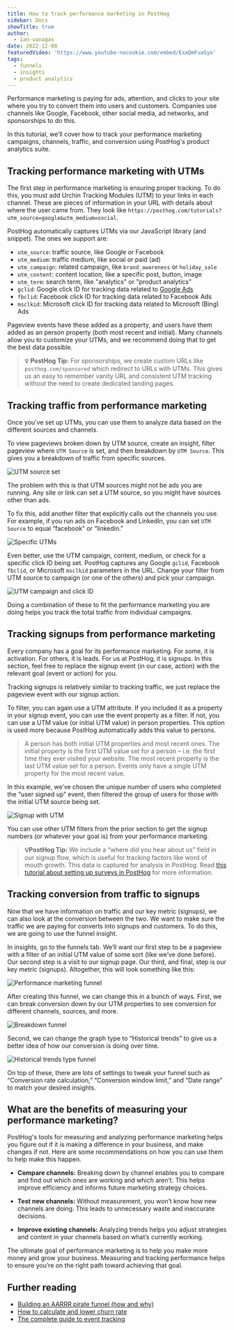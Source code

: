 ```yaml
---
title: How to track performance marketing in PostHog
sidebar: Docs
showTitle: true
author:
  - ian-vanagas
date: 2022-12-08
featuredVideo: 'https://www.youtube-nocookie.com/embed/ExaQmFuaSyo'
tags:
  - funnels
  - insights
  - product analytics
---
```

 

Performance marketing is paying for ads, attention, and clicks to your site where you try to convert them into users and customers. Companies use channels like Google, Facebook, other social media, ad networks, and sponsorships to do this. 

In this tutorial, we’ll cover how to track your performance marketing campaigns, channels, traffic, and conversion using PostHog's product analytics suite.

## Tracking performance marketing with UTMs

The first step in performance marketing is ensuring proper tracking. To do this, you must add Urchin Tracking Modules (UTM) to your links in each channel. These are pieces of information in your URL with details about where the user came from. They look like `https://posthog.com/tutorials?utm_source=google&utm_medium=social`.

PostHog automatically captures UTMs via our JavaScript library (and snippet). The ones we support are: 
- `utm_source`: traffic source, like Google or Facebook
- `utm_medium`: traffic medium, like social or paid (ad)
- `utm_campaign`: related campaign, like `brand_awareness` or `holiday_sale`
- `utm_content`: content location, like a specific post, button, image
- `utm_term`: search term, like "analytics" or "product analytics"
- `gclid`: Google click ID for tracking data related to [Google Ads](/tutorials/google-ads-reports)
- `fbclid`: Facebook click ID for tracking data related to Facebook Ads
- `msclkid`: Microsoft click ID for tracking data related to Microsoft (Bing) Ads

Pageview events have these added as a property, and users have them added as an person property (both most recent and initial). Many channels allow you to customize your UTMs, and we recommend doing that to get the best data possible.

> **💡 PostHog Tip:** For sponsorships, we create custom URLs like `posthog.com/sponsored` which redirect to URLs with UTMs. This gives us an easy to remember vanity URL and consistent UTM tracking without the need to create dedicated landing pages.

## Tracking traffic from performance marketing

Once you’ve set up UTMs, you can use them to analyze data based on the different sources and channels.

To view pageviews broken down by UTM source, create an insight, filter pageview where `UTM Source` is set, and then breakdown by `UTM Source`. This gives you a breakdown of traffic from specific sources. 

![UTM source set](https://res.cloudinary.com/dmukukwp6/image/upload/v1710055416/posthog.com/contents/images/tutorials/performance-marketing/utm-source-set.png)

The problem with this is that UTM sources might not be ads you are running. Any site or link can set a UTM source, so you might have sources other than ads.

To fix this, add another filter that explicitly calls out the channels you use. For example, if you run ads on Facebook and LinkedIn, you can set `UTM Source` to equal “facebook” or “linkedin.” 

![Specific UTMs](https://res.cloudinary.com/dmukukwp6/image/upload/v1710055416/posthog.com/contents/images/tutorials/performance-marketing/utm-source-breakdown.png)

Even better, use the UTM campaign, content, medium, or check for a specific click ID being set. PostHog captures any Google `gclid`, Facebook `fbclid`, or Microsoft `msclkid` parameters in the URL. Change your filter from UTM source to campaign (or one of the others) and pick your campaign. 

![UTM campaign and click ID](https://res.cloudinary.com/dmukukwp6/image/upload/v1710055416/posthog.com/contents/images/tutorials/performance-marketing/utm-campaign.png)

Doing a combination of these to fit the performance marketing you are doing helps you track the total traffic from individual campaigns. 

## Tracking signups from performance marketing

Every company has a goal for its performance marketing. For some, it is activation. For others, it is leads. For us at PostHog, it is signups. In this section, feel free to replace the signup event (in our case, action) with the relevant goal (event or action) for you. 

Tracking signups is relatively similar to tracking traffic, we just replace the pageview event with our signup action. 

To filter, you can again use a UTM attribute. If you included it as a property in your signup event, you can use the event property as a filter. If not, you can use a UTM value (or initial UTM value) in person properties. This option is used more because PostHog automatically adds this value to persons.

> A person has both initial UTM properties and most recent ones. The initial property is the first UTM value set for a person  – i.e. the first time they ever visited your website. The most recent property is the last UTM value set for a person. Events only have a single UTM property for the most recent value. 

In this example, we’ve chosen the unique number of users who completed the “user signed up” event, then filtered the group of users for those with the initial UTM source being set. 

![Signup with UTM](https://res.cloudinary.com/dmukukwp6/image/upload/v1710055416/posthog.com/contents/images/tutorials/performance-marketing/signup-utm.png)

You can use other UTM filters from the prior section to get the signup numbers (or whatever your goal is) from your performance marketing.

> **💡PostHog Tip:** We include a “where did you hear about us” field in our signup flow, which is useful for tracking factors like word of mouth growth. This data is captured for analysis in PostHog. Read [this tutorial about setting up surveys in PostHog](/tutorials/survey) for more information.

## Tracking conversion from traffic to signups

Now that we have information on traffic and our key metric (signups), we can also look at the conversion between the two. We want to make sure the traffic we are paying for converts into signups and customers. To do this, we are going to use the funnel insight.

In insights, go to the funnels tab. We’ll want our first step to be a pageview with a filter of an initial UTM value of some sort (like we’ve done before). Our second step is a visit to our signup page. Our third, and final, step is our key metric (signups). Altogether, this will look something like this:

![Performance marketing funnel](https://res.cloudinary.com/dmukukwp6/image/upload/v1710055416/posthog.com/contents/images/tutorials/performance-marketing/funnel-basic.png)

After creating this funnel, we can change this in a bunch of ways. First, we can break conversion down by our UTM properties to see conversion for different channels, sources, and more.

![Breakdown funnel](https://res.cloudinary.com/dmukukwp6/image/upload/v1710055416/posthog.com/contents/images/tutorials/performance-marketing/funnel-breakdown.png)

Second, we can change the graph type to “Historical trends” to give us a better idea of how our conversion is doing over time.

![Historical trends type funnel](https://res.cloudinary.com/dmukukwp6/image/upload/v1710055416/posthog.com/contents/images/tutorials/performance-marketing/funnel-type.png)

On top of these, there are lots of settings to tweak your funnel such as “Conversion rate calculation,” “Conversion window limit,” and “Date range” to match your desired insights. 

## What are the benefits of measuring your performance marketing?

PostHog's tools for measuring and analyzing performance marketing helps you figure out if it is making a difference in your business, and make changes if not. Here are some recommendations on how you can use them to help make this happen.

- **Compare channels:**  Breaking down by channel enables you to compare and find out which ones are working and which aren’t. This helps improve efficiency and informs future marketing strategy choices.

- **Test new channels:** Without measurement, you won’t know how new channels are doing. This leads to unnecessary waste and inaccurate decisions.

- **Improve existing channels:** Analyzing trends helps you adjust strategies and content in your channels based on what’s currently working.

The ultimate goal of performance marketing is to help you make more money and grow your business. Measuring and tracking performance helps to ensure you’re on the right path toward achieving that goal.

## Further reading

- [Building an AARRR pirate funnel (how and why)](/blog/aarrr-pirate-funnel)
- [How to calculate and lower churn rate](/tutorials/churn-rate)
- [The complete guide to event tracking](/tutorials/event-tracking-guide)

<NewsletterForm />